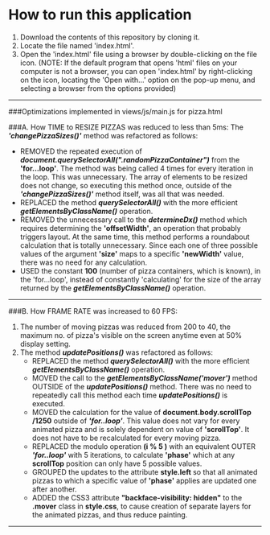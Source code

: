 # How to run this application

1. Download the contents of this repository by cloning it. 
2. Locate the file named 'index.html'. 
3. Open the 'index.html' file using a browser by double-clicking on the file icon. 
(NOTE: If the default program that opens 'html' files on your computer is not a browser, you can open 'index.html' by right-clicking on the icon, locating the 'Open with...' option on the pop-up menu, and selecting a browser from the options provided) 
 
_______
###Optimizations implemented in views/js/main.js for pizza.html 

  ###A. How TIME to RESIZE PIZZAS was reduced to less than 5ms:
   The **_'changePizzaSizes()'_** method was refactored as follows: 
   * REMOVED the repeated execution of **_document.querySelectorAll(".randomPizzaContainer")_** from the **'for...loop'**. The method was being called 4 times for every iteration in the loop. This was unnecessary. The array of elements to be resized does not change, so executing this method once, outside of the **_'changePizzaSizes()'_** method itself, was all that was needed. 
   * REPLACED the method **_querySelectorAll()_** with the more efficient **_getElementsByClassName()_** operation.
   * REMOVED the unnecessary call to the **_determineDx()_** method which requires determining the **'offsetWidth'**, an operation that probably triggers layout. At the same time, this method performs a roundabout calculation that is totally unnecessary. Since each one of three possible values of the argument **'size'** maps to a specific **'newWidth'** value, there was no need for any calculation.  
   * USED the constant **100** (number of pizza containers, which is known), in the 'for...loop',  instead of constantly 'calculating' for the size of the array returned by the  **_getElementsByClassName()_** operation.  
 
   ________
  ###B. How FRAME RATE was increased to 60 FPS: 
1. The number of moving pizzas was reduced from 200 to 40, the maximum no. of pizza's visible on the screen anytime even at 50% display setting.
2. The method **_updatePositions()_** was refactored as follows: 
   * REPLACED the method **_querySelectorAll()_** with the more efficient **_getElementsByClassName()_** operation.
   *  MOVED the call to the **_getElementsByClassName('mover')_** method OUTSIDE of the **_updatePositions()_** method. There was no need to repeatedly call this method each time **_updatePositions()_** is executed.
   *  MOVED the calculation for the value of **document.body.scrollTop /1250** outside of ***'for..loop'***. This value does not vary for every animated pizza and is solely dependent on value of **'scrollTop'**. It does not have to be recalculated for every moving pizza.
   *  REPLACED the modulo operation **(i % 5 )** with an equivalent OUTER ***'for..loop'*** with 5 iterations, to calculate **'phase'** which at any **scrollTop** position can only have 5 possible values. 
   *  GROUPED the updates to the attribute **style.left** so that all animated pizzas to which a specific value of **'phase'** applies are updated one after another. 
   * ADDED the CSS3 attribute **"backface-visibility: hidden"** to the **.mover** class in **style.css**, to cause creation of separate layers for the animated pizzas, and thus reduce painting. 
________
  